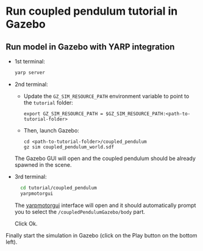 # Run coupled pendulum tutorial in Gazebo

## Run model in Gazebo with YARP integration

- 1st terminal:

  ~~~bash
  yarp server
  ~~~

- 2nd terminal:
  - Update the `GZ_SIM_RESOURCE_PATH` environment variable to point to the `tutorial` folder:

    ~~~
    export GZ_SIM_RESOURCE_PATH = $GZ_SIM_RESOURCE_PATH:<path-to-tutorial-folder>
    ~~~

  - Then, launch Gazebo:

    ~~~
    cd <path-to-tutorial-folder>/coupled_pendulum
    gz sim coupled_pendulum_world.sdf
    ~~~

  The Gazebo GUI will open and the coupled pendulum should be already spawned in the scene.

- 3rd terminal:

  ~~~bash
    cd tutorial/coupled_pendulum
    yarpmotorgui
  ~~~

  The [yarpmotorgui](https://www.yarp.it/latest/group__yarpmotorgui.html) interface will open and it should automatically prompt you to select the `/coupledPendulumGazebo/body` part.

  Click Ok.

Finally start the simulation in Gazebo (click on the Play button on the bottom left).
